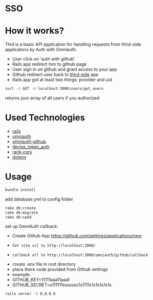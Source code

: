 # SSO
# How it works?

Thid is a basic API application for handling requests from third-side applicatons by Auth with Omniauth:
*   User click on 'auth with github'
*   Rails app redirect him to github page
*   User sign in on github and grant access to your app
*   Github redirect user back to [third-side](https://github.com/InvaQ/unicell) app
*   Rails app got at least two things: provider and uid
```bash    
curl -X GET -H localhost:3000/users/get_users
```
returns json array of all users if you authorized

# Used Technologies
* [rails](https://github.com/rails/rails)
* [omniauth](https://github.com/omniauth/omniauth)
* [omniauth-github](https://github.com/intridea/omniauth-github).
* [devise_token_auth](https://github.com/lynndylanhurley/devise_token_auth)
* [rack-cors](https://github.com/cyu/rack-cors)
* [dotenv](https://github.com/bkeepers/dotenv)

# Usage
```bash
bundle install
```
add database.yml to config folder
```bash
rake db:create
rake db:migrate
rake db:seed
```
set up OmniAuth callback:
*   Create Github App https://github.com/settings/applications/new
*     Set site url to http://localhost:3000/ 
*     callback url to http://localhost:3000/omniauth/github/callback
* create .env file in root directory
* place there code provided from Github settings
* example:
*   GITHUB_KEY=11111aaa11aaa1
*   GITHUB_SECRET=s111111sssssss1s1111s1s1s1s1s1s
 
 ```bash
 rails server -b 0.0.0.0
 ```
